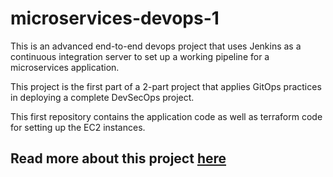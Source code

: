 # microservices-devops-1

This is an advanced end-to-end devops project that uses Jenkins as a continuous integration server to set up a working pipeline for a microservices application.

This project is the first part of a 2-part project that applies GitOps practices in deploying a complete DevSecOps project.

This first repository contains the application code as well as terraform code for setting up the EC2 instances.

## Read more about this project [here]()
